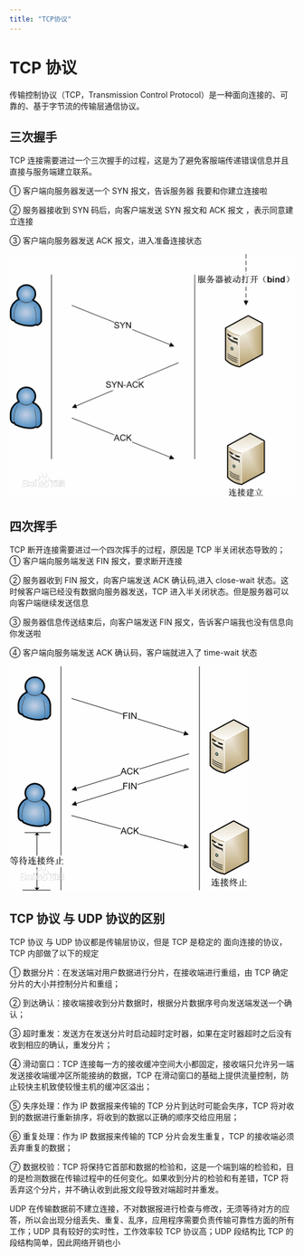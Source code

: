 ```yaml
---
title: "TCP协议"
---
```


# TCP 协议

传输控制协议（TCP，Transmission Control Protocol）是一种面向连接的、可靠的、基于字节流的传输层通信协议。

## 三次握手

TCP 连接需要进过一个三次握手的过程，这是为了避免客服端传递错误信息并且直接与服务端建立联系。

① 客户端向服务器发送一个 SYN 报文，告诉服务器 我要和你建立连接啦

② 服务器接收到 SYN 码后，向客户端发送 SYN 报文和 ACK 报文 ，表示同意建立连接

③ 客户端向服务器发送 ACK 报文，进入准备连接状态

<img src="./images/1.gif" />

## 四次挥手

TCP 断开连接需要进过一个四次挥手的过程，原因是 TCP 半关闭状态导致的；
① 客户端向服务端发送 FIN 报文，要求断开连接

② 服务器收到 FIN 报文，向客户端发送 ACK 确认码,进入 close-wait 状态。这时候客户端已经没有数据向服务器发送，TCP 进入半关闭状态。但是服务器可以向客户端继续发送信息

③ 服务器信息传送结束后，向客户端发送 FIN 报文，告诉客户端我也没有信息向你发送啦

④ 客户端向服务端发送 ACK 确认码，客户端就进入了 time-wait 状态

<img src="./images/2.gif" />

## TCP 协议 与 UDP 协议的区别

TCP 协议 与 UDP 协议都是传输层协议，但是 TCP 是稳定的 面向连接的协议，TCP 内部做了以下的规定

① 数据分片：在发送端对用户数据进行分片，在接收端进行重组，由 TCP 确定分片的大小并控制分片和重组；

② 到达确认：接收端接收到分片数据时，根据分片数据序号向发送端发送一个确认；

③ 超时重发：发送方在发送分片时启动超时定时器，如果在定时器超时之后没有收到相应的确认，重发分片；

④ 滑动窗口：TCP 连接每一方的接收缓冲空间大小都固定，接收端只允许另一端发送接收端缓冲区所能接纳的数据，TCP 在滑动窗口的基础上提供流量控制，防止较快主机致使较慢主机的缓冲区溢出；

⑤ 失序处理：作为 IP 数据报来传输的 TCP 分片到达时可能会失序，TCP 将对收到的数据进行重新排序，将收到的数据以正确的顺序交给应用层；

⑥ 重复处理：作为 IP 数据报来传输的 TCP 分片会发生重复，TCP 的接收端必须丢弃重复的数据；

⑦ 数据校验：TCP 将保持它首部和数据的检验和，这是一个端到端的检验和，目的是检测数据在传输过程中的任何变化。如果收到分片的检验和有差错，TCP 将丢弃这个分片，并不确认收到此报文段导致对端超时并重发。

UDP 在传输数据前不建立连接，不对数据报进行检查与修改，无须等待对方的应答，所以会出现分组丢失、重复、乱序，应用程序需要负责传输可靠性方面的所有工作；UDP 具有较好的实时性，工作效率较 TCP 协议高；UDP 段结构比 TCP 的段结构简单，因此网络开销也小

